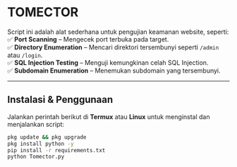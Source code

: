 # TOMECTOR  

Script ini adalah alat sederhana untuk pengujian keamanan website, seperti:  
✅ **Port Scanning** – Mengecek port terbuka pada target.  
✅ **Directory Enumeration** – Mencari direktori tersembunyi seperti `/admin` atau `/login`.  
✅ **SQL Injection Testing** – Menguji kemungkinan celah SQL Injection.  
✅ **Subdomain Enumeration** – Menemukan subdomain yang tersembunyi.  

---

## **Instalasi & Penggunaan**  

Jalankan perintah berikut di **Termux** atau **Linux** untuk menginstal dan menjalankan script:  

```sh
pkg update && pkg upgrade  
pkg install python -y  
pip install -r requirements.txt  
python Tomector.py
